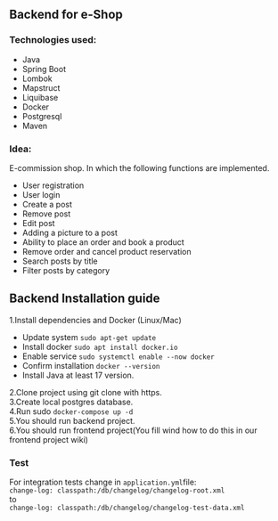 ## Backend for e-Shop
### Technologies used:
- Java
- Spring Boot
- Lombok
- Mapstruct
- Liquibase
- Docker 
- Postgresql
- Maven

### Idea:
E-commission shop. In which the following functions are implemented.
- User registration
- User login
- Create a post
- Remove post
- Edit post
- Adding a picture to a post
- Ability to place an order and book a product
- Remove order and cancel product reservation
- Search posts by title
- Filter posts by category

## Backend Installation guide
1.Install dependencies and Docker (Linux/Mac)
- Update system `sudo apt-get update`
- Install docker `sudo apt install docker.io`
- Enable service `sudo systemctl enable --now docker`
- Confirm installation `docker --version`
- Install Java at least 17 version.

2.Clone project using git clone with https.\
3.Create local postgres database.\
4.Run sudo `docker-compose up -d`\
5.You should run backend project.\
6.You should run frontend project(You fill wind how to do this in our frontend project wiki)

### Test

For integration tests change in `application.yml`file:\
`change-log: classpath:/db/changelog/changelog-root.xml`\
to\
`change-log: classpath:/db/changelog/changelog-test-data.xml`